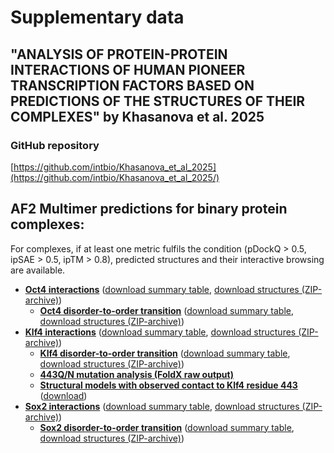 # Supplementary data
## "ANALYSIS OF PROTEIN-PROTEIN INTERACTIONS OF HUMAN PIONEER TRANSCRIPTION FACTORS BASED ON PREDICTIONS OF THE STRUCTURES OF THEIR COMPLEXES" by Khasanova et al. 2025

### GitHub repository
[https://github.com/intbio/Khasanova_et_al_2025](https://github.com/intbio/Khasanova_et_al_2025/)

## AF2 Multimer predictions for binary protein complexes:
For complexes, if at least one metric fulfils the condition (pDockQ > 0.5, ipSAE > 0.5, ipTM > 0.8), predicted structures and their interactive browsing are available.
- [**Oct4 interactions**](OCT4_interactors.md) ([download summary table](oct4_git.csv), [download structures (ZIP-archive)](structures/high_oct4.zip))
  - [**Oct4 disorder-to-order transition**](OCT4_dtot.md) ([download summary table](oct4_dtot_git.csv), [download structures (ZIP-archive)](structures/oct4_dtot_compl.zip))
- [**Klf4 interactions**](KLF4_interactors.md) ([download summary table](klf4_git.csv), [download structures (ZIP-archive)](structures/high_klf4.zip))
  - [**Klf4 disorder-to-order transition**](KLF4_dtot.md) ([download summary table](klf4_dtot_git.csv), [download structures (ZIP-archive)](structures/klf4_dtot_compl.zip))
  - [**443Q/N mutation analysis (FoldX raw output)**](structures/klf4_mutations.zip)
  - [**Structural models with observed contact to Klf4 residue 443**](KLF4_443.md) ([download](klf4_mutations.csv))
- [**Sox2 interactions**](SOX2_interactors.md) ([download summary table](sox2_git.csv), [download structures (ZIP-archive)](structures/high_sox2.zip))
  - [**Sox2 disorder-to-order transition**](SOX2_dtot.md) ([download summary table](sox2_dtot_git.csv), [download structures (ZIP-archive)](structures/sox2_dtot_compl.zip))
